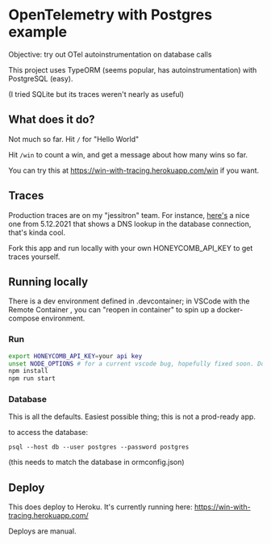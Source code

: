 # OpenTelemetry with Postgres example

Objective: try out OTel autoinstrumentation on database calls

This project uses TypeORM (seems popular, has autoinstrumentation) with PostgreSQL (easy).

(I tried SQLite but its traces weren't nearly as useful)

## What does it do?

Not much so far. Hit `/` for "Hello World"

Hit `/win` to count a win, and get a message about how many wins so far.

You can try this at https://win-with-tracing.herokuapp.com/win if you want.

## Traces

Production traces are on my "jessitron" team. For instance, 
[here's](https://ui.honeycomb.io/jessitron/datasets/otel-pg/trace/CFxJQftVg2a?span=323ac537b47c05bf)
a nice one from 5.12.2021 that shows a DNS lookup in the database connection, that's kinda cool.

Fork this app and run locally with your own HONEYCOMB_API_KEY to get traces yourself.

## Running locally

There is a dev environment defined in .devcontainer; in VSCode with the Remote Container , you can "reopen in container" to spin up a docker-compose environment.

### Run

```bash
export HONEYCOMB_API_KEY=your api key
unset NODE_OPTIONS # for a current vscode bug, hopefully fixed soon. Do this if node won't start because of an unfound file in a .vscode directory
npm install
npm run start
```

### Database

This is all the defaults. Easiest possible thing; this is not a prod-ready app.

to access the database:

`psql --host db --user postgres --password postgres`

(this needs to match the database in ormconfig.json)

## Deploy

This does deploy to Heroku. It's currently running here: https://win-with-tracing.herokuapp.com/

Deploys are manual.
